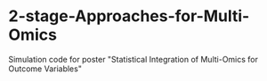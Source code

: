# 2-stage-Approaches-for-Multi-Omics
Simulation code for poster "Statistical Integration of Multi-Omics for Outcome Variables"
